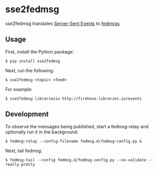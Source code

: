 # sse2fedmsg

sse2fedmsg translates [Server-Sent Events](https://www.w3.org/TR/eventsource/)
to [fedmsgs](http://fedmsg.com/).

## Usage

First, install the Python package:
```
$ pip install sse2fedmsg
```

Next, run the following:
```
$ sse2fedmsg <topic> <feed>
```

For example:
```
$ sse2fedmsg librariesio http://firehose.libraries.io/events
```

## Development

To observe the messages being published, start a fedmsg-relay and optionally
run it in the background:
```
$ fedmsg-relay --config-filename fedmsg.d/fedmsg-config.py &
```

Next, tail fedmsg:
```
$ fedmsg-tail --config fedmsg.d/fedmsg-config.py --no-validate --really-pretty
```
